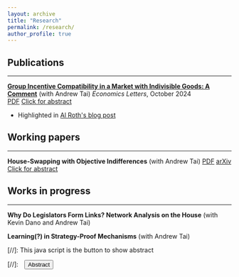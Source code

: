 ```yaml
---
layout: archive
title: "Research"
permalink: /research/
author_profile: true
---
```



## Publications
---

[**Group Incentive Compatibility in a Market with Indivisible Goods: A Comment**](https://www.sciencedirect.com/science/article/pii/S0165176524004221) (with Andrew Tai)
*Economics Letters*, October 2024  
[PDF](SandholtzTai24_economicsletters.pdf) [Click for abstract](#abstract1)  
  - Highlighted in [Al Roth's blog post](https://marketdesigner.blogspot.com/2024/09/a-40-year-old-proof-about-top-trading.html)

<div id="abstract1" style="display: none; text-align: justify;">
We note that the proofs of Bird (1984), the first to show group strategy-proofness of top trading cycles (TTC), require correction. We provide a counterexample to a critical claim and present corrected proofs in the spirit of the originals. We also present a novel proof of strong group strategy-proofness using the corrected results.
</div>

## Working papers
---

**House-Swapping with Objective Indifferences** (with Andrew Tai)
[PDF](SandholtzTai_house_swapping.pdf) [arXiv](https://arxiv.org/abs/house-swapping) [Click for abstract](#abstract2)  

<div id="abstract2" style="display: none; text-align: justify;">
We propose a novel mechanism for house-swapping where agents can express objective indifferences between houses. The mechanism ensures stability and fairness under these conditions.
</div>

## Works in progress
---
**Why Do Legislators Form Links? Network Analysis on the House** (with Kevin Dano and Andrew Tai)

**Learning(?) in Strategy-Proof Mechanisms** (with Andrew Tai)



[//]: This java script is the button to show abstract
 <script>
  function visib(id) {
   var x = document.getElementById(id);
   if (x.style.display === "block") {
     x.style.display = "none";
   } else {
     x.style.display = "block";
   }
 }
 </script>

 [//]:&emsp;<button onclick="visib('polariz')" class="btn btn--inverse btn--small">Abstract</button>


